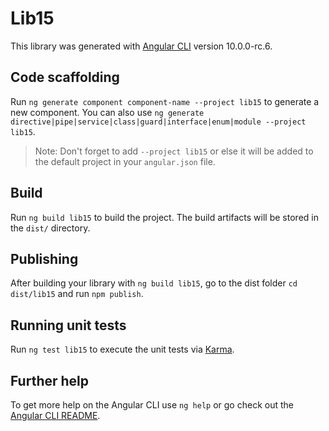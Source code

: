 # Lib15

This library was generated with [Angular CLI](https://github.com/angular/angular-cli) version 10.0.0-rc.6.

## Code scaffolding

Run `ng generate component component-name --project lib15` to generate a new component. You can also use `ng generate directive|pipe|service|class|guard|interface|enum|module --project lib15`.
> Note: Don't forget to add `--project lib15` or else it will be added to the default project in your `angular.json` file. 

## Build

Run `ng build lib15` to build the project. The build artifacts will be stored in the `dist/` directory.

## Publishing

After building your library with `ng build lib15`, go to the dist folder `cd dist/lib15` and run `npm publish`.

## Running unit tests

Run `ng test lib15` to execute the unit tests via [Karma](https://karma-runner.github.io).

## Further help

To get more help on the Angular CLI use `ng help` or go check out the [Angular CLI README](https://github.com/angular/angular-cli/blob/master/README.md).
